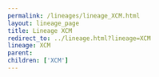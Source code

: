```yaml
---
permalink: /lineages/lineage_XCM.html
layout: lineage_page
title: Lineage XCM
redirect_to: ../lineage.html?lineage=XCM
lineage: XCM
parent: 
children: ['XCM']
---
```

